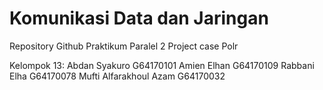 # Komunikasi Data dan Jaringan
Repository Github
Praktikum Paralel 2 
Project case Polr

Kelompok 13:
Abdan Syakuro           G64170101
Amien Elhan             G64170109
Rabbani Elha            G64170078
Mufti Alfarakhoul Azam  G64170032
